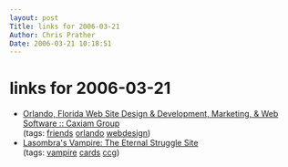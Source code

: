 ```yaml
---
layout: post
Title: links for 2006-03-21  
Author: Chris Prather
Date: 2006-03-21 10:18:51
---
```


# links for 2006-03-21
<ul class="delicious">
	<li>
		<div class="delicious-link"><a href="http://www.caxiamgroup.com/">Orlando, Florida Web Site Design & Development, Marketing, & Web Software :: Caxiam Group</a></div>
		<div class="delicious-tags">(tags: <a href="http://del.icio.us/perigrin/friends">friends</a> <a href="http://del.icio.us/perigrin/orlando">orlando</a> <a href="http://del.icio.us/perigrin/webdesign">webdesign</a>)</div>
	</li>
	<li>
		<div class="delicious-link"><a href="http://www.thelasombra.com/cardlists.htm">Lasombra's Vampire: The Eternal Struggle Site</a></div>
		<div class="delicious-tags">(tags: <a href="http://del.icio.us/perigrin/vampire">vampire</a> <a href="http://del.icio.us/perigrin/cards">cards</a> <a href="http://del.icio.us/perigrin/ccg">ccg</a>)</div>
	</li>
</ul>

